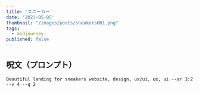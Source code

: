 ```yaml
---
title: 'スニーカー'
date: '2023-05-05'
thumbnail: "/images/posts/sneakers001.png"
tags:
  - midjourney
published: false
---
```


## 呪文（プロンプト）
```
Beautiful landing for sneakers website, design, ux/ui, ux, ui --ar 3:2 --v 4 --q 2
```